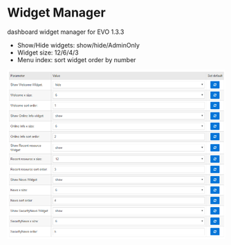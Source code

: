 # Widget Manager
dashboard widget manager for EVO 1.3.3

- Show/Hide widgets: show/hide/AdminOnly
- Widget size: 12/6/4/3
- Menu index: sort widget order by number

![config](https://github.com/Nicola1971/EvoDashboard-Manager/blob/master/screenshot.png)
